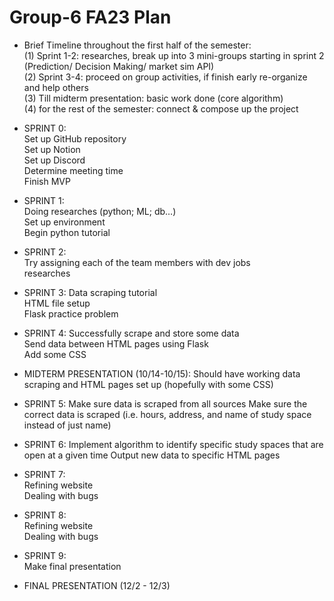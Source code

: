 # Group-6 FA23 Plan

* Brief Timeline throughout the first half of the semester:  
 (1) Sprint 1-2: researches, break up into 3 mini-groups starting in sprint 2 (Prediction/ Decision Making/ market sim API)  
 (2) Sprint 3-4: proceed on group activities, if finish early re-organize and help others  
 (3) Till midterm presentation: basic work done (core algorithm)  
 (4) for the rest of the semester: connect & compose up the project 


* SPRINT 0:  
Set up GitHub repository  
Set up Notion  
Set up Discord  
Determine meeting time  
Finish MVP  

* SPRINT 1:  
Doing researches (python; ML; db…)  
Set up environment  
Begin python tutorial  

* SPRINT 2:  
Try assigning each of the team members with dev jobs   
researches  

* SPRINT 3:
Data scraping tutorial  
HTML file setup  
Flask practice problem   

* SPRINT 4:
Successfully scrape and store some data  
Send data between HTML pages using Flask  
Add some CSS  

* MIDTERM PRESENTATION (10/14-10/15):
Should have working data scraping and HTML pages set up (hopefully with some CSS)  

* SPRINT 5:
Make sure data is scraped from all sources
Make sure the correct data is scraped (i.e. hours, address, and name of study space instead of just name)  

* SPRINT 6:
Implement algorithm to identify specific study spaces that are open at a given time
Output new data to specific HTML pages  

* SPRINT 7:  
Refining website  
Dealing with bugs  

* SPRINT 8:  
Refining website  
Dealing with bugs  

* SPRINT 9:  
Make final presentation  

* FINAL PRESENTATION (12/2 - 12/3) 
